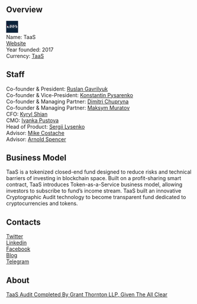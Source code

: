## Overview
![logo](../projects/logo/taas.png)  
Name: TaaS  
[Website](https://www.taas.fund/)  
Year founded: 2017  
Currency: [TaaS](https://coinmarketcap.com/currencies/taas/)  
## Staff
Co-founder & President: [Ruslan Gavrilyuk](../people/ruslan_gavrilyuk.md)  
Co-founder & Vice-President: [Konstantin Pysarenko](../people/konstantin_pysarenko.md)  
Co-founder & Managing Partner: [Dimitri Chupryna](../people/dimitri_chupryna.md)  
Co-founder & Managing Partner: [Maksym Muratov](../people/maksym_muratov.md)  
CFO: [Kyryl Shian](../people/kyryl_shian.md)  
CMO: [Ivanka Pustova](../people/ivanka_pustova.md)  
Head of Product: [Sergii Lysenko](../people/sergii_lysenko.md)  
Advisor: [Mike Costache](../people/mike_costache.md)  
Advisor: [Arnold Spencer](../people/arnold_spencer.md)
## Business Model
TaaS is a tokenized closed-end fund designed to reduce risks and technical barriers of investing in blockchain space. Built on a profit-sharing smart contract, TaaS introduces Token-as-a-Service business model, allowing investors to subscribe to fund’s income stream. TaaS built an innovative Cryptographic Audit technology to become transparent fund dedicated to cryptocurrencies and tokens.
## Contacts  
[Twitter](https://twitter.com/taasfund)  
[Linkedin](https://www.linkedin.com/company/17897835/)  
[Facebook](https://www.facebook.com/taasfund/)      
[Blog](https://medium.com/@TaaS)  
[Telegram](https://t.me/taasfund)
## About    
[TaaS Audit Completed By Grant Thornton LLP, Given The All Clear](https://www.ethnews.com/taas-audit-completed-by-grant-thornton-llp-given-the-all-clear)
